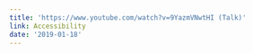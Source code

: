```yaml
---
title: 'https://www.youtube.com/watch?v=9YazmVNwtHI (Talk)'
link: Accessibility
date: '2019-01-18'
---
```


